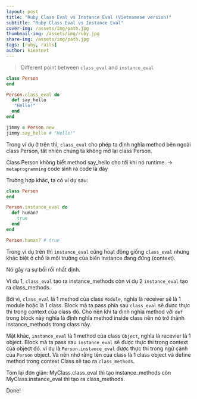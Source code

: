 ```yaml
---
layout: post
title: "Ruby Class Eval vs Instance Eval (Vietnamese version)"
subtitle: "Ruby Class Eval vs Instance Eval"
cover-img: /assets/img/path.jpg
thumbnail-img: /assets/img/ruby.jpg
share-img: /assets/img/path.jpg
tags: [ruby, rails]
author: kieetnvt
---
```


> Different point between `class_eval` and `instance_eval`

```ruby
class Person
end

Person.class_eval do
  def say_hello
   "Hello!"
  end
end

jimmy = Person.new
jimmy.say_hello # "Hello!"
```

Trong ví dụ ở trên thì, `class_eval` cho phép ta định nghĩa method bên ngoài class Person, tất nhiên chúng ta không mở lại class Person.

Class Person không biết method say_hello cho tới khi nó runtime. -> `metaprogramming` code sinh ra code là đây

Trường hợp khác, ta có ví dụ sau:

```ruby
class Person
end

Person.instance_eval do
  def human?
    true
  end
end

Person.human? # true
```

Trong ví dụ trên thì `instance_eval` cũng hoạt động giống `class_eval` nhưng khác biệt ở chỗ là môi trường của biến instance đang đứng (context).

Nó gây ra sự bối rối nhất định.

Ví dụ 1, `class_eval` tạo ra instance_methods còn ví dụ 2 `instance_eval` tạo ra class_methods.

Bởi vì, `class_eval` là 1 method của class `Module`, nghĩa là receiver sẽ là 1 module hoặc là 1 class. Block mà ta pass phía sau `class_eval` sẽ được thực thi trong context của class đó. Cho nên khi ta định nghĩa method với `def` trong block này nghĩa là định nghĩa method inside class nên nó trở thành instance_methods trong class này.

Mặt khác, `instance_eval` là 1 method của class `Object`, nghĩa là recevier là 1 object. Block mà ta pass sau `instance_eval` sẽ được thực thi trong context của object đó. ví dụ là  `Person.instance_eval` được thực thi trong ngữ cảnh của `Person` object. Và nên nhớ rằng tên của class là 1 class object và define method trong context Class sẽ tạo ra `class_methods`.

Tóm lại đơn giản: MyClass.class_eval thì tạo instance_methods còn  MyClass.instance_eval thì tạo ra class_methods.

Done!

